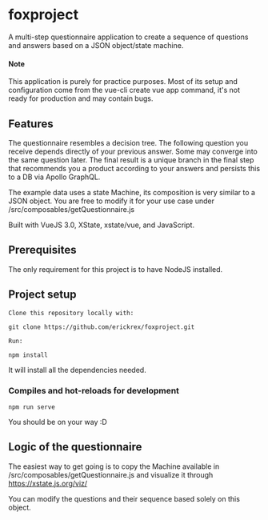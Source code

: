 # foxproject

A multi-step questionnaire application to create a sequence of questions and answers based on a JSON object/state machine.  

#### Note
This application is purely for practice purposes. Most of its setup and configuration come from the vue-cli create vue app command, it's not ready for production and may contain bugs. 

## Features
The questionnaire resembles a decision tree. The following question you receive depends directly of your previous answer. Some may converge into the same question later. The final result is a unique branch in the final step that recommends you a product according to your answers and persists this to a DB via Apollo GraphQL.



The example data uses a state Machine, its composition is very similar to a JSON object. You are free to modify it for your use case under /src/composables/getQuestionnaire.js

Built with VueJS 3.0, XState, xstate/vue, and JavaScript.

## Prerequisites
The only requirement for this project is to have NodeJS installed.

## Project setup
```
Clone this repository locally with:

git clone https://github.com/erickrex/foxproject.git

Run:

npm install
```
It will install all the dependencies needed.

### Compiles and hot-reloads for development
```
npm run serve
```
You should be on your way :D

## Logic of the questionnaire
The easiest way to get going is to copy the Machine available in /src/composables/getQuestionnaire.js and visualize it through https://xstate.js.org/viz/ 

You can modify the questions and their sequence based solely on this object.
```

